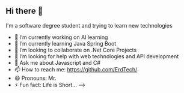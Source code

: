 ## Hi there 👋

I'm a software degree student and trying to learn new technologies

- 🔭 I’m currently working on AI learning
- 🌱 I’m currently learning Java Spring Boot
- 👯 I’m looking to collaborate on .Net Core Projects
- 🤔 I’m looking for help with web technologies and API development
- 💬 Ask me about Javascript and C#
- 📫 How to reach me: https://github.com/ErdTech/
- 😄 Pronouns: Mr.
- ⚡ Fun fact: Life is Short...
-->
